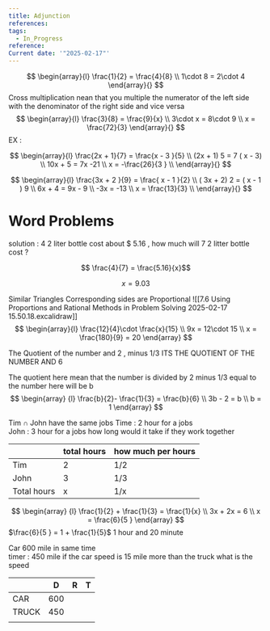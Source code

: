 ```yaml
---
title: Adjunction
references: 
tags:
  - In_Progress
reference: 
Current date: '"2025-02-17"'
---
```

$$
\begin{array}{l}
 \frac{1}{2}  =  \frac{4}{8} \\
1\cdot 8  =  2\cdot 4 
\end{array}{}
$$
Cross multiplication nean that you multiple  the numerator of  the left side with  the denominator of the right side and vice versa 
$$
\begin{array}{l}
 \frac{3}{8}  =  \frac{9}{x} \\
3\cdot x  =  8\cdot 9  \\
x  = \frac{72}{3}
\end{array}{}
$$
EX : 

$$
\begin{array}{l}
\frac{2x + 1}{7}  = \frac{x - 3 }{5} \\
 (2x + 1)  5 =   7 ( x - 3) \\
 10x +  5 =   7x  -21  \\
x    =   -\frac{26}{3 }      \\
\end{array}{}
$$ 



$$
\begin{array}{l}
\frac{3x   +  2 }{9}  = \frac{ x  -  1  }{2} \\
 ( 3x   +  2) 2    = ( x  -  1 ) 9  \\
6x  + 4  =  9x   - 9   \\
-3x =  -13  \\
x = \frac{13}{3}    \\
\end{array}{}
$$

#  Word Problems 


solution  : 
4   2 liter bottle  cost about $ 5.16  , how much will  7  2 litter bottle cost ? 

$$ \frac{4}{7}  =  \frac{5.16}{x}$$ 

$$ x   = 9.03$$ 

 Similar  Triangles 
Corresponding sides  are Proportional 
![[7.6 Using Proportions and Rational Methods in Problem Solving 2025-02-17 15.50.18.excalidraw]]
$$
\begin{array}{l}
\frac{12}{4}\cdot \frac{x}{15}  \\
9x  = 12\cdot 15  \\
x =   \frac{180}{9}  = 20 
\end{array} 
 $$



 The Quotient of the  number and 2 , minus  1/3  ITS  THE QUOTIENT OF THE NUMBER  AND 6 

The quotient here mean that the number is divided by 2 minus 1/3  equal to  
the number here will be b 
$$ 
\begin{array} {l}
 \frac{b}{2}- \frac{1}{3}  =  \frac{b}{6}  \\
  3b - 2  =  b   \\
b   = 1 
\end{array}
$$


Tim  $\cap$  John have the same jobs 
Time : 2 hour for a jobs  
John : 3 hour for a jobs 
how long would it take if they work together 

|             | total  hours | how much per hours |
| ----------- | ------------ | ------------------ |
| Tim         | 2            | 1/2                |
| John        | 3            | 1/3                |
| Total hours | x            | 1/x                |

$$
\begin{array} {l}
\frac{1}{2}  +  \frac{1}{3}  = \frac{1}{x}   \\
3x  +  2x    = 6  \\
x  =  \frac{6}{5 }  
\end{array} 
  $$
$\frac{6}{5 }  = 1   + \frac{1}{5}$ 1 hour and  20 minute 


Car  600 mile in same time  
timer : 450  mile 
if the car speed is 15 mile more than the truck what is the speed  

|       | D   | R   | T   |
| ----- | --- | --- | --- |
| CAR   | 600 |     |     |
| TRUCK | 450 |     |     |
|       |     |     |     |
